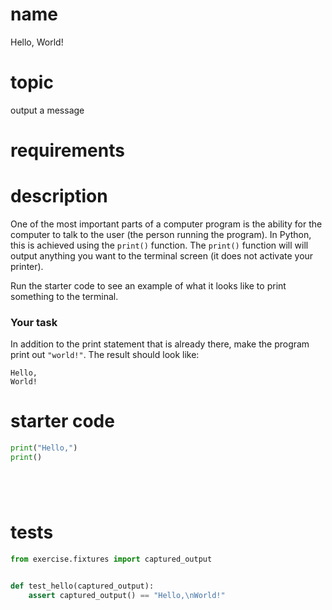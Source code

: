 # name
Hello, World!

# topic
output a message

# requirements


# description
One of the most important parts of a computer program is the ability for the computer to talk to the user (the person running the program). In Python, this is achieved using the `print()` function. The `print()` function will will output anything you want to the terminal screen (it does not activate your printer). 

Run the starter code to see an example of what it looks like to print something to the terminal.

### Your task
In addition to the print statement that is already there, make the program print out `"world!"`. The result should look like:

```
Hello,
World!
```








# starter code
```python
print("Hello,")
print()






```

# tests
```python
from exercise.fixtures import captured_output


def test_hello(captured_output):
    assert captured_output() == "Hello,\nWorld!"







```
